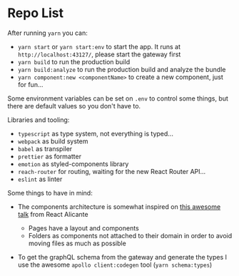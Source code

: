 # Repo List

After running `yarn` you can:

- `yarn start` or `yarn start:env` to start the app. It runs at `http://localhost:43127/`, please start the gateway first
- `yarn build` to run the production build
- `yarn build:analyze` to run the production build and analyze the bundle
- `yarn component:new <componentName>` to create a new component, just for fun...

Some environment variables can be set on `.env` to control some things, but there are default values so you don't have to.

Libraries and tooling:

- `typescript` as type system, not everything is typed...
- `webpack` as build system
- `babel` as transpiler
- `prettier` as formatter
- `emotion` as styled-components library
- `reach-router` for routing, waiting for the new React Router API...
- `eslint` as linter

Some things to have in mind:

- The components architecture is somewhat inspired on [this awesome talk](https://www.youtube.com/watch?v=bo0u9402OXU) from React Alicante
  - Pages have a layout and components
  - Folders as components not attached to their domain in order to avoid moving files as much as possible

- To get the graphQL schema from the gateway and generate the types I use the awesome `apollo client:codegen` tool (`yarn schema:types`)
